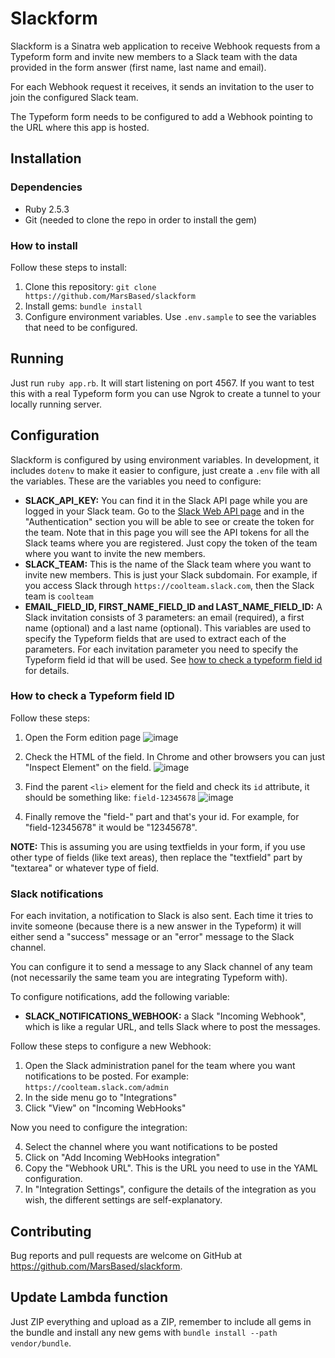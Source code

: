 # Slackform

Slackform is a Sinatra web application to receive Webhook requests from a Typeform form and invite new members to a Slack team with the data provided in the form answer (first name, last name and email).

For each Webhook request it receives, it sends an invitation to the user to join the configured Slack team.

The Typeform form needs to be configured to add a Webhook pointing to the URL where this app is hosted.

## Installation

### Dependencies

* Ruby 2.5.3
* Git (needed to clone the repo in order to install the gem)

### How to install

Follow these steps to install:

1. Clone this repository: ```git clone https://github.com/MarsBased/slackform```
2. Install gems: `bundle install`
3. Configure environment variables. Use `.env.sample` to see the variables that need to be configured.

## Running

Just run `ruby app.rb`. It will start listening on port 4567. If you want to test this with a real Typeform form you can use Ngrok to create a tunnel to your locally running server.

## Configuration

Slackform is configured by using environment variables. In development, it includes `dotenv` to make it easier to configure, just create a `.env` file with all the variables. These are the variables you need to configure:

- **SLACK_API_KEY:** You can find it in the Slack API page while you are logged in your Slack team. Go to the [Slack Web API page](https://api.slack.com/web) and in the "Authentication" section you will be able to see or create the token for the team. Note that in this page you will see the API tokens for all the Slack teams where you are registered. Just copy the token of the team where you want to invite the new members.
- **SLACK_TEAM:** This is the name of the Slack team where you want to invite new members. This is just your Slack subdomain. For example, if you access Slack through ```https://coolteam.slack.com```, then the Slack team is ```coolteam```
- **EMAIL_FIELD_ID, FIRST_NAME_FIELD_ID and LAST_NAME_FIELD_ID:** A Slack invitation consists of 3 parameters: an email (required), a first name (optional) and a last name (optional). This variables are used to specify the Typeform fields that are used to extract each of the parameters. For each invitation parameter you need to specify the Typeform field id that will be used. See [how to check a typeform field id](#how-to-check-a-typeform-field-id) for details.
 
### How to check a Typeform field ID

Follow these steps:

1. Open the Form edition page
![image](https://cloud.githubusercontent.com/assets/3403704/11236413/bb45c554-8dd9-11e5-8f03-9f3dbb611d30.png)

2. Check the HTML of the field. In Chrome and other browsers you can just "Inspect Element" on the field.
![image](https://cloud.githubusercontent.com/assets/3403704/11236582/f57f2340-8dda-11e5-8d56-65b039952910.png)

3. Find the parent ```<li>``` element for the field and check its ```id``` attribute, it should be something like: ```field-12345678```
![image](https://cloud.githubusercontent.com/assets/3403704/11236716/b2af6c68-8ddb-11e5-9e50-5782336e8cce.png)

4. Finally remove the "field-" part and that's your id. For example, for "field-12345678" it would be "12345678".

**NOTE:** This is assuming you are using textfields in your form, if you use other type of fields (like text areas), then replace the "textfield" part by "textarea" or whatever type of field.

### Slack notifications

For each invitation, a notification to Slack is also sent. Each time it tries to invite someone (because there is a new answer in the Typeform) it will either send a "success" message or an "error" message to the Slack channel.

You can configure it to send a message to any Slack channel of any team (not necessarily the same team you are integrating Typeform with).

To configure notifications, add the following variable:

- **SLACK_NOTIFICATIONS_WEBHOOK:** a Slack "Incoming Webhook", which is like a regular URL, and tells Slack where to post the messages.

Follow these steps to configure a new Webhook:

1. Open the Slack administration panel for the team where you want notifications to be posted. For example: ```https://coolteam.slack.com/admin```
2. In the side menu go to "Integrations"
3. Click "View" on "Incoming WebHooks"

Now you need to configure the integration:

4. Select the channel where you want notifications to be posted
5. Click on "Add Incoming WebHooks integration"
6. Copy the "Webhook URL". This is the URL you need to use in the YAML configuration.
7. In "Integration Settings", configure the details of the integration as you wish, the different settings are self-explanatory.

## Contributing

Bug reports and pull requests are welcome on GitHub at https://github.com/MarsBased/slackform.

## Update Lambda function

Just ZIP everything and upload as a ZIP, remember to include all gems in the bundle and install any new gems with `bundle install --path vendor/bundle`.
